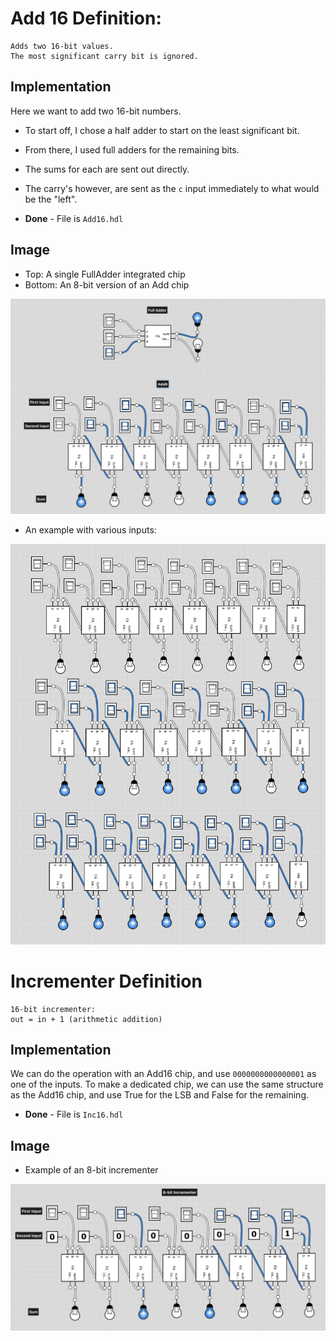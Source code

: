 # Add 16 Definition:
```
Adds two 16-bit values.
The most significant carry bit is ignored.
```

## Implementation
Here we want to add two 16-bit numbers.
- To start off, I chose a half adder to start on the least significant bit.
- From there, I used full adders for the remaining bits.
- The sums for each are sent out directly.
- The carry's however, are sent as the `c` input immediately to what would be the "left".

- **Done** - File is `Add16.hdl`

## Image
- Top: A single FullAdder integrated chip
- Bottom: An 8-bit version of an Add chip

!["Add8"](../img/project-02.3-Add8.png )

- An example with various inputs:

!["Add8 examples"](../img/project-02.3-Add8-examples.png )

# Incrementer Definition
```
16-bit incrementer:
out = in + 1 (arithmetic addition)
```
## Implementation
We can do the operation with an Add16 chip, and use `0000000000000001` as one of the inputs. To make a dedicated chip, we can use the same structure as the Add16 chip, and use True for the LSB and False for the remaining.

- **Done** - File is `Inc16.hdl`

## Image
- Example of an 8-bit incrementer

!["Inc8"](../img/project-02.3-Inc8.png )
